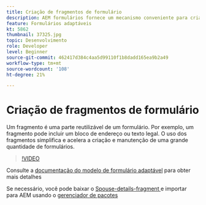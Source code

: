 ```yaml
---
title: Criação de fragmentos de formulário
description: AEM formulários fornece um mecanismo conveniente para criar segmentos de formulários, como um painel ou um grupo de campos, somente uma vez e reutilizá-los em formulários adaptáveis.
feature: Formulários adaptáveis
kt: 5862
thumbnail: 37325.jpg
topic: Desenvolvimento
role: Developer
level: Beginner
source-git-commit: 462417d384c4aa5d99110f1b8dadd165ea9b2a49
workflow-type: tm+mt
source-wordcount: '108'
ht-degree: 21%

---
```



# Criação de fragmentos de formulário

Um fragmento é uma parte reutilizável de um formulário. Por exemplo, um fragmento pode incluir um bloco de endereço ou texto legal. O uso dos fragmentos simplifica e acelera a criação e manutenção de uma grande quantidade de formulários.


>[!VIDEO](https://video.tv.adobe.com/v/37325/quality=9)



Consulte a [documentação do modelo de formulário adaptável](https://experienceleague.adobe.com/docs/experience-manager-65/forms/adaptive-forms-basic-authoring/adaptive-form-fragments.html) para obter mais detalhes

Se necessário, você pode baixar o [Spouse-details-fragment ](assets/spouse-details-fragment.zip) e importar para AEM usando o [gerenciador de pacotes](http://localhost:4502/crx/packmgr/index.jsp)





